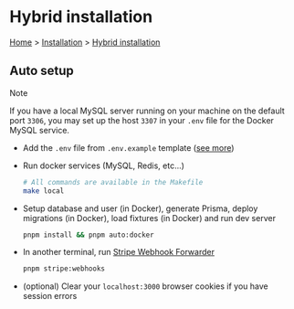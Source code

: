 # Hybrid installation

[Home](../../README.md) > [Installation](../installation.md) > [Hybrid installation](./hybrid.md)

## Auto setup

> [!NOTE]
> If you have a local MySQL server running on your machine on the default port `3306`, you may set up the host `3307` in your `.env` file for the Docker MySQL service.

- Add the `.env` file from `.env.example` template ([see more](../environment-variables.md))

- Run docker services (MySQL, Redis, etc...)

    ```bash
    # All commands are available in the Makefile
    make local
    ```

- Setup database and user (in Docker), generate Prisma, deploy migrations (in Docker), load fixtures (in Docker) and run dev server

    ```bash
    pnpm install && pnpm auto:docker
    ```

- In another terminal, run [Stripe Webhook Forwarder](https://docs.stripe.com/webhooks/quickstart)

    ```bash
    pnpm stripe:webhooks
    ```

- (optional) Clear your `localhost:3000` browser cookies if you have session errors
